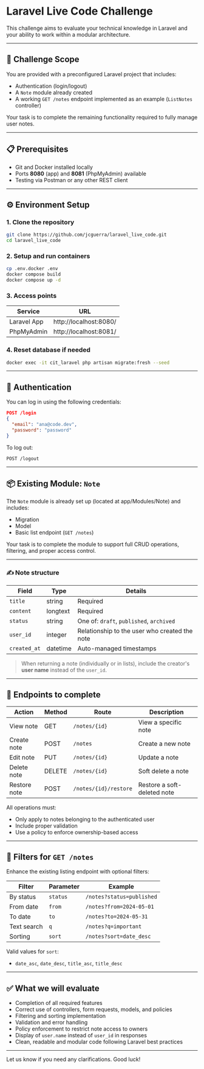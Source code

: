 
# Laravel Live Code Challenge

This challenge aims to evaluate your technical knowledge in Laravel and your ability to work within a modular architecture.

---

## 🎯 Challenge Scope

You are provided with a preconfigured Laravel project that includes:

- Authentication (login/logout)
- A `Note` module already created
- A working `GET /notes` endpoint implemented as an example (`ListNotes` controller)

Your task is to complete the remaining functionality required to fully manage user notes.

---

## 📋 Prerequisites

- Git and Docker installed locally
- Ports **8080** (app) and **8081** (PhpMyAdmin) available
- Testing via Postman or any other REST client

---

## ⚙️ Environment Setup

### 1. Clone the repository

```bash
git clone https://github.com/jcguerra/laravel_live_code.git
cd laravel_live_code
```

### 2. Setup and run containers

```bash
cp .env.docker .env
docker compose build
docker compose up -d
```

### 3. Access points

| Service      | URL                    |
|--------------|------------------------|
| Laravel App  | http://localhost:8080/ |
| PhpMyAdmin   | http://localhost:8081/ |

### 4. Reset database if needed

```bash
docker exec -it cit_laravel php artisan migrate:fresh --seed
```

---

## 🔐 Authentication

You can log in using the following credentials:

```json
POST /login
{
  "email": "ana@code.dev",
  "password": "password"
}
```

To log out:

```http
POST /logout
```

---

## 📦 Existing Module: `Note`

The `Note` module is already set up (located at app/Modules/Note) and includes:

- Migration
- Model
- Basic list endpoint (`GET /notes`)

Your task is to complete the module to support full CRUD operations, filtering, and proper access control.

---

### ✍️ Note structure

| Field        | Type     | Details                                                |
|--------------|----------|--------------------------------------------------------|
| `title`      | string   | Required                                               |
| `content`    | longtext | Required                                               |
| `status`     | string   | One of: `draft`, `published`, `archived`              |
| `user_id`    | integer  | Relationship to the user who created the note         |
| `created_at` | datetime | Auto-managed timestamps                                |

> When returning a note (individually or in lists), include the creator's **user name** instead of the `user_id`.

---

## 📌 Endpoints to complete

| Action           | Method | Route                     | Description                         |
|------------------|--------|---------------------------|-------------------------------------|
| View note        | GET    | `/notes/{id}`             | View a specific note                |
| Create note      | POST   | `/notes`                  | Create a new note                   |
| Edit note        | PUT    | `/notes/{id}`             | Update a note                       |
| Delete note      | DELETE | `/notes/{id}`             | Soft delete a note                  |
| Restore note     | POST   | `/notes/{id}/restore`     | Restore a soft-deleted note         |

All operations must:

- Only apply to notes belonging to the authenticated user
- Include proper validation
- Use a policy to enforce ownership-based access

---

## 🔎 Filters for `GET /notes`

Enhance the existing listing endpoint with optional filters:

| Filter         | Parameter  | Example                         |
|----------------|------------|---------------------------------|
| By status      | `status`   | `/notes?status=published`       |
| From date      | `from`     | `/notes?from=2024-05-01`        |
| To date        | `to`       | `/notes?to=2024-05-31`          |
| Text search    | `q`        | `/notes?q=important`            |
| Sorting        | `sort`     | `/notes?sort=date_desc`         |

Valid values for `sort`:  
- `date_asc`, `date_desc`, `title_asc`, `title_desc`

---

## ✅ What we will evaluate

- Completion of all required features
- Correct use of controllers, form requests, models, and policies
- Filtering and sorting implementation
- Validation and error handling
- Policy enforcement to restrict note access to owners
- Display of `user.name` instead of `user_id` in responses
- Clean, readable and modular code following Laravel best practices

---

Let us know if you need any clarifications. Good luck!
